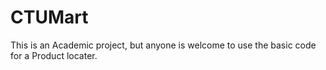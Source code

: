CTUMart
=======

This is an Academic project, but anyone is welcome to use the basic code for a Product locater.
